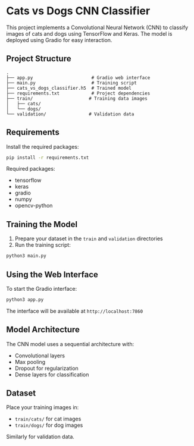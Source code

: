 # Cats vs Dogs CNN Classifier

This project implements a Convolutional Neural Network (CNN) to classify images of cats and dogs using TensorFlow and Keras. The model is deployed using Gradio for easy interaction.

## Project Structure
```
.
├── app.py                      # Gradio web interface
├── main.py                     # Training script
├── cats_vs_dogs_classifier.h5  # Trained model
├── requirements.txt            # Project dependencies
├── train/                     # Training data images
│   ├── cats/
│   └── dogs/
└── validation/                # Validation data
```

## Requirements

Install the required packages:
```bash
pip install -r requirements.txt
```

Required packages:
- tensorflow
- keras
- gradio
- numpy
- opencv-python

## Training the Model

1. Prepare your dataset in the `train` and `validation` directories
2. Run the training script:
```bash
python3 main.py
```

## Using the Web Interface

To start the Gradio interface:
```bash
python3 app.py
```

The interface will be available at `http://localhost:7860`

## Model Architecture

The CNN model uses a sequential architecture with:
- Convolutional layers
- Max pooling
- Dropout for regularization
- Dense layers for classification

## Dataset

Place your training images in:
- `train/cats/` for cat images
- `train/dogs/` for dog images

Similarly for validation data.